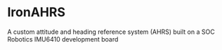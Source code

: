 IronAHRS
========

A custom attitude and heading reference system (AHRS) built on a SOC Robotics IMU6410 development board
